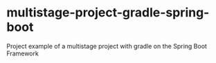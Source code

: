 # multistage-project-gradle-spring-boot
Project example of a multistage project with gradle on the Spring Boot Framework
